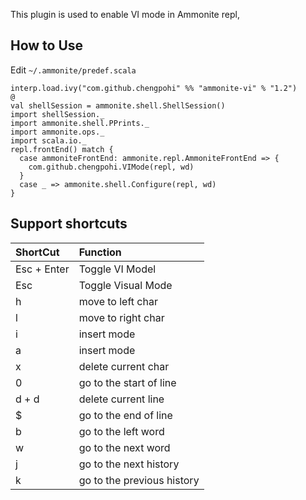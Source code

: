 This plugin is used to enable VI mode in Ammonite repl, 
## How to Use
Edit `~/.ammonite/predef.scala`

```
interp.load.ivy("com.github.chengpohi" %% "ammonite-vi" % "1.2")
@
val shellSession = ammonite.shell.ShellSession()
import shellSession._
import ammonite.shell.PPrints._
import ammonite.ops._
import scala.io._
repl.frontEnd() match {
  case ammoniteFrontEnd: ammonite.repl.AmmoniteFrontEnd => { 
    com.github.chengpohi.VIMode(repl, wd)
  }
  case _ => ammonite.shell.Configure(repl, wd)
}
```


## Support shortcuts

|ShortCut | Function|
|:----|:----|
|Esc + Enter |Toggle VI Model|
|Esc|Toggle Visual Mode|
|h|move to left char|
|l|move to right char|
|i|insert mode|
|a|insert mode|
|x|delete current char|
|0|go to the start of line|
|d + d|delete current line|
|$|go to the end of line|
|b|go to the left word|
|w|go to the next word|
|j|go to the next history|
|k|go to the previous history|
